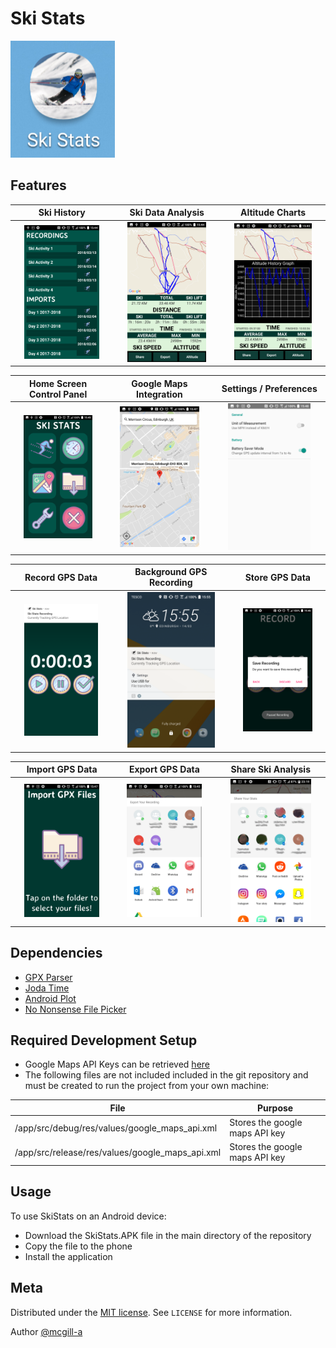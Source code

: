# Ski Stats

![](misc/demo/app_screenshots/launch_icon.png)


## Features

Ski History                |  Ski Data Analysis       |  Altitude Charts         |
:-------------------------:|:------------------------:|:-------------------------:
<img src="misc/demo/app_screenshots/history_list1.png" width="80%">  |  <img src="misc/demo/app_screenshots/selection.png" width="80%"> |  <img src="misc/demo/app_screenshots/selection_altitude.png" width="80%">

Home Screen Control Panel  |  Google Maps Integration |  Settings / Preferences  |
:-------------------------:|:------------------------:|:-------------------------:
<img src="misc/demo/app_screenshots/home.png" width="80%">  |  <img src="misc/demo/app_screenshots/map.png" width="80%"> |  <img src="misc/demo/app_screenshots/settings.png" width="80%">

Record GPS Data            |  Background GPS Recording|  Store GPS Data          |
:-------------------------:|:------------------------:|:-------------------------:
<img src="misc/demo/app_screenshots/recording.png" width="80%">  |  <img src="misc/demo/app_screenshots/notification.png" width="80%"> |  <img src="misc/demo/app_screenshots/recording_save.png" width="80%">


Import GPS Data            |  Export GPS Data         |  Share Ski Analysis      |
:-------------------------:|:------------------------:|:-------------------------:
<img src="misc/demo/app_screenshots/import.png" width="80%">  |  <img src="misc/demo/app_screenshots/selection_export.png" width="80%"> |  <img src="misc/demo/app_screenshots/selection_share.png" width="80%">


## Dependencies

* [GPX Parser](https://github.com/ticofab/android-gpx-parser)
* [Joda Time](https://github.com/dlew/joda-time-android)
* [Android Plot](https://github.com/halfhp/androidplot)
* [No Nonsense File Picker](https://github.com/spacecowboy/NoNonsense-FilePicker)


## Required Development Setup

* Google Maps API Keys can be retrieved [here](https://developers.google.com/maps/documentation/android-sdk/signup)
* The following files are not included included in the git repository and must be created to run the project from your own machine:

| File             | Purpose     |
| -----------------|-------------|
| /app/src/debug/res/values/google_maps_api.xml| Stores the google maps API key|
| /app/src/release/res/values/google_maps_api.xml| Stores the google maps API key|



## Usage

To use SkiStats on an Android device:
* Download the SkiStats.APK file in the main directory of the repository
* Copy the file to the phone
* Install the application



## Meta

Distributed under the [MIT license](https://choosealicense.com/licenses/mit/). See ``LICENSE`` for more information.

Author [@mcgill-a](https://github.com/mcgill-a)

<!-- Markdown link & img dfn's -->
